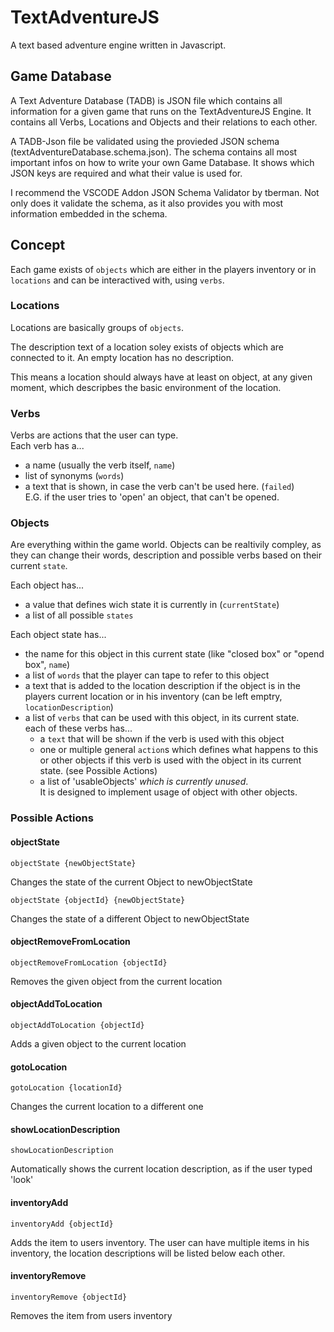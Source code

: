 # TextAdventureJS
A text based adventure engine written in Javascript. 

## Game Database 
A Text Adventure Database (TADB) is JSON file which contains all information for a given game that runs on the TextAdventureJS Engine.
It contains all Verbs, Locations and Objects and their relations to each other.

A TADB-Json file be validated using the provieded JSON schema (textAdventureDatabase.schema.json). The schema contains all most important infos on how to write your own Game Database. It shows which JSON keys are required and what their value is used for.

I recommend the VSCODE Addon JSON Schema Validator by tberman. Not only does it validate the schema, as it also provides you with most information embedded in the schema.

## Concept
Each game exists of ```objects``` which are either in the players inventory or in ```locations``` and can be interactived with, using ```verbs```.

### Locations
Locations are basically groups of ```objects```.

The description text of a location soley exists of objects which are connected to it. An empty location has no description.

This means a location should always have at least on object, at any given moment, which descripbes the basic environment of the location.

### Verbs
Verbs are actions that the user can type. \
   Each verb has a...
   - a name (usually the verb itself, ```name```)
   - list of synonyms (```words```)
   - a text that is shown, in case the verb can't be used here. (```failed```) \
   E.G. if the user tries to 'open' an object, that can't be opened.

### Objects
Are everything within the game world.
Objects can be realtivily compley, as they can change their words, description and possible verbs based on their current ```state```.

Each object has...
- a value that defines wich state it is currently in (```currentState```)
- a list of all possible ```states```

Each object state has...
- the name for this object in this current state (like "closed box" or "opend box", ```name```)
- a list of ```words``` that the player can tape to refer to this object
- a text that is added to the location description if the object is in the players current location or in his inventory (can be left emptry, ```locationDescription```)
- a list of ```verbs``` that can be used with this object, in its current state. \
    each of these verbs has...
    - a ```text``` that will be shown if the verb is used with this object
    - one or multiple general ```action```s which defines what happens to this or other objects if this verb is used with the object in its current state. (see Possible Actions)
    - a list of 'usableObjects' *which is currently unused*. \
     It is designed to implement usage of object with other objects.



### Possible Actions

#### objectState

 ```
 objectState {newObjectState}
 ```
Changes the state of the current Object to newObjectState
 ```
objectState {objectId} {newObjectState}
 ```
Changes the state of a different Object to newObjectState

#### objectRemoveFromLocation
 ```
objectRemoveFromLocation {objectId}
 ```
Removes the given object from the current location

#### objectAddToLocation
 ```
objectAddToLocation {objectId}
 ```
Adds a given object to the current location

#### gotoLocation
 ```
gotoLocation {locationId}
 ```
Changes the current location to a different one

#### showLocationDescription
 ```
showLocationDescription
 ```
Automatically shows the current location description, as if the user typed 'look'

#### inventoryAdd
 ```
inventoryAdd {objectId}
 ```
Adds the item to users inventory. 
The user can have multiple items in his inventory, the location descriptions will be listed below each other.

#### inventoryRemove
 ```
inventoryRemove {objectId}
 ```
Removes the item from users inventory